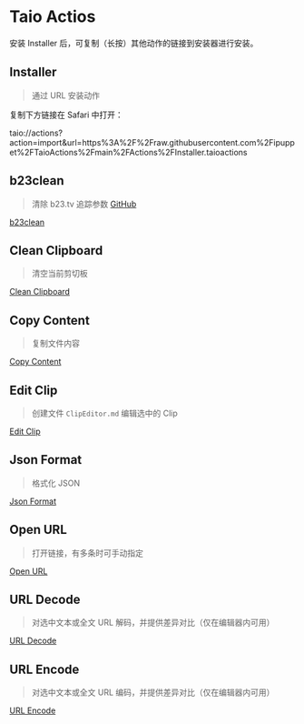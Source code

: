 # Taio Actios

安装 Installer 后，可复制（长按）其他动作的链接到安装器进行安装。

## Installer

> 通过 URL 安装动作

复制下方链接在 Safari 中打开：

taio://actions?action=import&url=https%3A%2F%2Fraw.githubusercontent.com%2Fipuppet%2FTaioActions%2Fmain%2FActions%2FInstaller.taioactions

## b23clean
> 清除 b23.tv 追踪参数
> [GitHub](https://github.com/ipuppet/b23clean)

[b23clean](https://raw.githubusercontent.com/ipuppet/TaioActions/main/Actions/b23clean.taioactions)

## Clean Clipboard
> 清空当前剪切板

[Clean Clipboard](https://raw.githubusercontent.com/ipuppet/TaioActions/main/Actions/Clean%20Clipboard.taioactions)

## Copy Content
> 复制文件内容

[Copy Content](https://raw.githubusercontent.com/ipuppet/TaioActions/main/Actions/Copy%20Content.taioactions)

## Edit Clip
> 创建文件 `ClipEditor.md` 编辑选中的 Clip

[Edit Clip](https://raw.githubusercontent.com/ipuppet/TaioActions/main/Actions/Edit%20Clip.taioactions)

## Json Format
> 格式化 JSON

[Json Format](https://raw.githubusercontent.com/ipuppet/TaioActions/main/Actions/Json%20Format.taioactions)

## Open URL
> 打开链接，有多条时可手动指定

[Open URL](https://raw.githubusercontent.com/ipuppet/TaioActions/main/Actions/Open%20URL.taioactions)

## URL Decode
> 对选中文本或全文 URL 解码，并提供差异对比（仅在编辑器内可用）

[URL Decode](https://raw.githubusercontent.com/ipuppet/TaioActions/main/Actions/URL%20Decode.taioactions)

## URL Encode
> 对选中文本或全文 URL 编码，并提供差异对比（仅在编辑器内可用）

[URL Encode](https://raw.githubusercontent.com/ipuppet/TaioActions/main/Actions/URL%20Encode.taioactions)